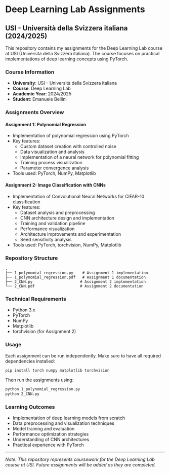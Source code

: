 # Deep Learning Lab Assignments
## USI - Università della Svizzera italiana (2024/2025)

This repository contains my assignments for the Deep Learning Lab course at USI (Università della Svizzera italiana). The course focuses on practical implementations of deep learning concepts using PyTorch.

### Course Information
- **University**: USI - Università della Svizzera italiana
- **Course**: Deep Learning Lab
- **Academic Year**: 2024/2025
- **Student**: Emanuele Bellini

### Assignments Overview

#### Assignment 1: Polynomial Regression
- Implementation of polynomial regression using PyTorch
- Key features:
  - Custom dataset creation with controlled noise
  - Data visualization and analysis
  - Implementation of a neural network for polynomial fitting
  - Training process visualization
  - Parameter convergence analysis
- Tools used: PyTorch, NumPy, Matplotlib

#### Assignment 2: Image Classification with CNNs
- Implementation of Convolutional Neural Networks for CIFAR-10 classification
- Key features:
  - Dataset analysis and preprocessing
  - CNN architecture design and implementation
  - Training and validation pipeline
  - Performance visualization
  - Architecture improvements and experimentation
  - Seed sensitivity analysis
- Tools used: PyTorch, torchvision, NumPy, Matplotlib

### Repository Structure
```
.
├── 1_polynomial_regression.py    # Assignment 1 implementation
├── 1_polynomial_regression.pdf   # Assignment 1 documentation
├── 2_CNN.py                     # Assignment 2 implementation
└── 2_CNN.pdf                    # Assignment 2 documentation
```

### Technical Requirements
- Python 3.x
- PyTorch
- NumPy
- Matplotlib
- torchvision (for Assignment 2)

### Usage
Each assignment can be run independently. Make sure to have all required dependencies installed:

```bash
pip install torch numpy matplotlib torchvision
```

Then run the assignments using:
```bash
python 1_polynomial_regression.py
python 2_CNN.py
```

### Learning Outcomes
- Implementation of deep learning models from scratch
- Data preprocessing and visualization techniques
- Model training and evaluation
- Performance optimization strategies
- Understanding of CNN architectures
- Practical experience with PyTorch

---
*Note: This repository represents coursework for the Deep Learning Lab course at USI. Future assignments will be added as they are completed.*
